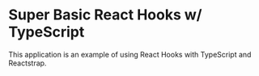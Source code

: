 # Super Basic React Hooks w/ TypeScript  

This application is an example of using React Hooks with TypeScript and Reactstrap.